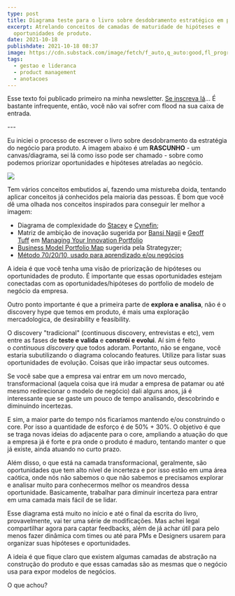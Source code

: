 ```yaml
---
type: post
title: Diagrama teste para o livro sobre desdobramento estratégico em produto
excerpt: Atrelando conceitos de camadas de maturidade de hipóteses e
  oportunidades de produto.
date: 2021-10-18
publishdate: 2021-10-18 08:37
image: https://cdn.substack.com/image/fetch/f_auto,q_auto:good,fl_progressive:steep/https%3A%2F%2Fbucketeer-e05bbc84-baa3-437e-9518-adb32be77984.s3.amazonaws.com%2Fpublic%2Fimages%2F872406b1-7e16-4462-9669-fe79e53680ea_1274x1233.png
tags:
  - gestao e lideranca
  - product management
  - anotacoes
---
```

Esse texto foi publicado primeiro na minha newsletter. [Se inscreva lá](https://diegoeis.com/newsletter/)... É bastante infrequente, então, você não vai sofrer com flood na sua caixa de entrada.

\---

Eu iniciei o processo de escrever o livro sobre desdobramento da estratégia do negócio para produto. A imagem abaixo é um **RASCUNHO** - um canvas/diagrama, sei lá como isso pode ser chamado - sobre como podemos priorizar oportunidades e hipóteses atreladas ao negócio.

[![](https://cdn.substack.com/image/fetch/w_1456,c_limit,f_auto,q_auto:good,fl_progressive:steep/https%3A%2F%2Fbucketeer-e05bbc84-baa3-437e-9518-adb32be77984.s3.amazonaws.com%2Fpublic%2Fimages%2F872406b1-7e16-4462-9669-fe79e53680ea_1274x1233.png)](https://cdn.substack.com/image/fetch/f_auto,q_auto:good,fl_progressive:steep/https%3A%2F%2Fbucketeer-e05bbc84-baa3-437e-9518-adb32be77984.s3.amazonaws.com%2Fpublic%2Fimages%2F872406b1-7e16-4462-9669-fe79e53680ea_1274x1233.png)

Tem vários conceitos embutidos aí, fazendo uma mistureba doida, tentando aplicar conceitos já conhecidos pela maioria das pessoas. É bom que você dê uma olhada nos conceitos inspirados para conseguir ler melhor a imagem:

* Diagrama de complexidade do [Stacey](https://maggiesunonline.medium.com/stacey-matrix-choose-the-best-leadership-approach-9476b38c2dc8) e [Cynefin](https://en.wikipedia.org/wiki/Cynefin_Framework);
* Matriz de ambição de inovação sugerida por [Bansi Nagji](https://hbr.org/search?term=bansi%20nagji) e [Geoff Tuff](https://hbr.org/search?term=geoff%20tuff) em [Managing Your Innovation Portfolio](https://hbr.org/2012/05/managing-your-innovation-portfolio)
* [Business Model Portfolio Map](https://www.strategyzer.com/resources/canvas-tools-guides/the-business-model-portfolio) sugerida pela Strategyzer;
* [Método 70/20/10, usado para aprendizado e/ou negócios](https://www.easygenerator.com/en/blog/e-learning/70-20-10-business-innovation/)

A ideia é que você tenha uma visão de priorização de hipóteses ou oportunidades de produto. É importante que essas oportunidades estejam conectadas com as oportunidades/hipóteses do portfolio de modelo de negócio da empresa.

Outro ponto importante é que a primeira parte de **explora e analisa**, não é o discovery hype que temos em produto, é mais uma exploração mercadologica, de desirability e feasibility.

O discovery "tradicional" (continuous discovery, entrevistas e etc), vem entre as fases de **teste e valida** e **constrói e evolui**. Aí sim é feito o *continuous discovery* que todos adoram. Portanto, não se engane, você estaria subutilizando o diagrama colocando features. Utilize para listar suas oportunidades de evolução. Coisas que irão impactar seus outcomes.

Se você sabe que a empresa vai entrar em um novo mercado, transformacional (aquela coisa que irá mudar a empresa de patamar ou até mesmo redirecionar o modelo de negócio) dali alguns anos, já é interessante que se gaste um pouco de tempo analisando, descobrindo e diminuindo incertezas.

E sim, a maior parte do tempo nós ficaríamos mantendo e/ou construindo o core. Por isso a quantidade de esforço é de 50% + 30%. O objetivo é que se traga novas ideias do adjacente para o core, ampliando a atuação do que a empresa já é forte e pra onde o produto é maduro, tentando manter o que já existe, ainda atuando no curto prazo.

Além disso, o que está na camada transformacional, geralmente, são oportunidades que tem alto nível de incerteza e por isso estão em uma área caótica, onde nós não sabemos o que não sabemos e precisamos explorar e analisar muito para conhecermos melhor os meandros dessa oportunidade. Basicamente, trabalhar para diminuir incerteza para entrar em uma camada mais fácil de se lidar.

Esse diagrama está muito no início e até o final da escrita do livro, provavelmente, vai ter uma série de modificações. Mas achei legal compartilhar agora para captar feedbacks, além de já achar útil para pelo menos fazer dinâmica com times ou até para PMs e Designers usarem para organizar suas hipóteses e oportunidades.

A ideia é que fique claro que existem algumas camadas de abstração na construção do produto e que essas camadas são as mesmas que o negócio usa para expor modelos de negócios.

O que achou?